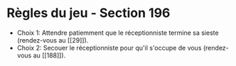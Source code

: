 # Règles du jeu - Section 196

- Choix 1: Attendre patiemment que le réceptionniste termine sa sieste (rendez-vous au [[29]]).
- Choix 2: Secouer le réceptionniste pour qu'il s'occupe de vous (rendez-vous au [[188]]).